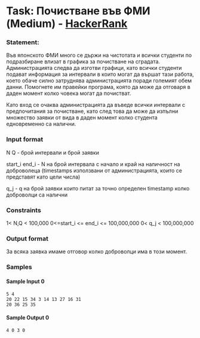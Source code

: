 # Task: Почистване във ФМИ (Medium) - [HackerRank](<https://www.hackerrank.com/contests/sda-2020-2021-test7-8jfn4/challenges/challenge-2736>)


### Statement:

Във японското ФМИ много се държи на чистотата и всички студенти по подразбиране влизат в графика за почистване на сградата. Администрацията следва да изготви графици, като всички студенти подават информация за интервали в които могат да вършат тази работа, което обаче силно затруднява администрацията поради големият обем данни. Помогнете им правейки програма, която да може да отговаря в даден момент колко човека могат да почистват.

Като вход се очаква администрацията да въведе всички интервали с предпочитания за почистване, като след това да може да изпълни множество заявки от вида в даден момент колко студента едновременно са налични.


### Input format

N Q - брой интервали и брой заявки

start_i end_i - N на брой интервала с начало и край на наличност на доброволеца (timestamps използвани от администрацията, които се представят като цели числа)

q_j - q на брой заявки които питат за точно определен timestamp колко доброволци са налични


### Constraints

1&lt; N,Q &lt; 100,000
0&lt;=start_i &lt;= end_i &lt;= 100,000,000
0&lt; q_j &lt; 100,000,000

### Output format

За всяка заявка имаме отговор колко доброволци има в този момент.


### Samples


#### Sample Input 0
```
5 4
20 22 15 34 3 14 13 27 16 31 
20 36 25 35 
```

#### Sample Output 0
```
4 0 3 0 
```
